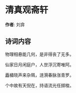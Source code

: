 # 清真观斋轩

**作者**: 刘弇

## 诗词内容

物理相悬能几何，是非得丧了无多。

仙家日月闲庭户，人世浮沉寄唯阿。

矗橚晓声来杂珮，涟漪春脉涨青罗。

个中故有天倪在，持语流光任掷梭。

